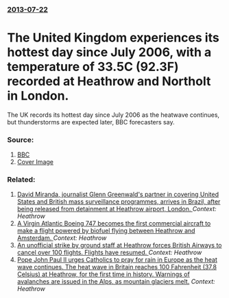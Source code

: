 ### [2013-07-22](/news/2013/07/22/index.md)

# The United Kingdom experiences its hottest day since July 2006, with a temperature of 33.5C (92.3F) recorded at Heathrow and Northolt in London. 

The UK records its hottest day since July 2006 as the heatwave continues, but thunderstorms are expected later, BBC forecasters say.


### Source:

1. [BBC](http://www.bbc.co.uk/news/uk-23408504)
1. [Cover Image](http://ichef.bbci.co.uk/news/1024/media/images/68885000/jpg/_68885076_018727416.jpg)

### Related:

1. [David Miranda, journalist Glenn Greenwald's partner in covering United States and British mass surveillance programmes, arrives in Brazil, after being released from detainment at Heathrow airport, London. ](/news/2013/08/21/david-miranda-journalist-glenn-greenwald-s-partner-in-covering-united-states-and-british-mass-surveillance-programmes-arrives-in-brazil-a.md) _Context: Heathrow_
2. [ A Virgin Atlantic Boeing 747 becomes the first commercial aircraft to make a flight powered by biofuel flying between Heathrow and Amsterdam. ](/news/2008/02/24/a-virgin-atlantic-boeing-747-becomes-the-first-commercial-aircraft-to-make-a-flight-powered-by-biofuel-flying-between-heathrow-and-amsterda.md) _Context: Heathrow_
3. [ An unofficial strike by ground staff at Heathrow forces British Airways to cancel over 100 flights. Flights have resumed. ](/news/2005/08/12/an-unofficial-strike-by-ground-staff-at-heathrow-forces-british-airways-to-cancel-over-100-flights-flights-have-resumed.md) _Context: Heathrow_
4. [ Pope John Paul II urges Catholics to pray for rain in Europe as the heat wave continues. The heat wave in Britain reaches 100 Fahrenheit (37.8 Celsius) at Heathrow, for the first time in history. Warnings of avalanches are issued in the Alps, as mountain glaciers melt.](/news/2003/08/10/pope-john-paul-ii-urges-catholics-to-pray-for-rain-in-europe-as-the-heat-wave-continues-the-heat-wave-in-britain-reaches-100-fahrenheit-3.md) _Context: Heathrow_
